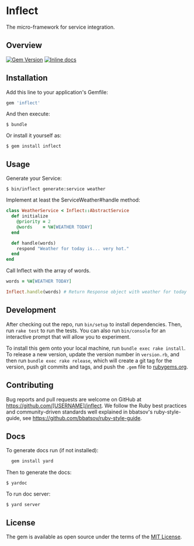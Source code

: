 # Inflect

The micro-framework for service integration.

## Overview

[![Gem Version](https://img.shields.io/gem/v/inflect.svg)](https://rubygems.org/gems/inflect)
[![Inline docs](https://inch-ci.org/github/InflectProject/inflect.png)](https://inch-ci.org/github/InflectProject/inflect)


## Installation

Add this line to your application's Gemfile:

```ruby
gem 'inflect'
```

And then execute:

    $ bundle

Or install it yourself as:

    $ gem install inflect

## Usage

Generate your Service:

    $ bin/inflect generate:service weather

Implement at least the ServiceWeather#handle method:

```ruby
class WeatherService < Inflect::AbstractService
  def initialize
    @priority = 2
    @words    = %W[WEATHER TODAY]
  end

  def handle(words)
    respond "Weather for today is... very hot."
  end
end
```

Call Inflect with the array of words.

```ruby
words = %W[WEATHER TODAY]

Inflect.handle(words) # Return Response object with weather for today
```

## Development

After checking out the repo, run `bin/setup` to install dependencies. Then, run `rake test` to run the tests. You can also run `bin/console` for an interactive prompt that will allow you to experiment.

To install this gem onto your local machine, run `bundle exec rake install`. To release a new version, update the version number in `version.rb`, and then run `bundle exec rake release`, which will create a git tag for the version, push git commits and tags, and push the `.gem` file to [rubygems.org](https://rubygems.org).

## Contributing

Bug reports and pull requests are welcome on GitHub at https://github.com/[USERNAME]/inflect.
We follow the Ruby best practices and community-driven standards well explained in bbatsov's ruby-style-guide, see https://github.com/bbatsov/ruby-style-guide.

## Docs

To generate docs run (if not installed):

```ruby
  gem install yard
```
Then to generate the docs:

    $ yardoc

To run doc server:

    $ yard server

## License

The gem is available as open source under the terms of the [MIT License](http://opensource.org/licenses/MIT).
